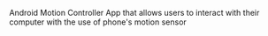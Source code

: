 Android Motion Controller App that allows users to interact with their computer with the use of phone's motion sensor